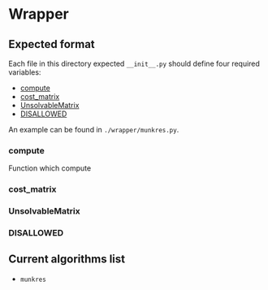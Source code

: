 # Wrapper

## Expected format

Each file in this directory expected `__init__.py` should define four required variables:

* [compute](#compute)
* [cost_matrix](#cost_matrix)
* [UnsolvableMatrix](#unsolvablematrix)
* [DISALLOWED](#disallowed)

An example can be found in `./wrapper/munkres.py`.

### compute

Function which compute

### cost_matrix

### UnsolvableMatrix

### DISALLOWED

## Current algorithms list

* `munkres`